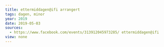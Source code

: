 ```yaml
---
title: ettermiddagen@ifi arrangert
tags: dagen, minor
year: 2019
date: 2019-05-03
sources:
  - https://www.facebook.com/events/313912045973285/ ettermiddagen@ifi - Facebook
view: none
---
```

